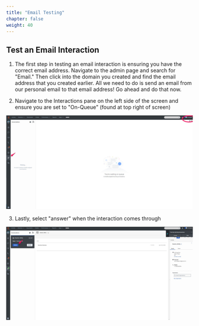 ```yaml
---
title: "Email Testing"
chapter: false
weight: 40
---
```


## Test an Email Interaction

1. The first step in testing an email interaction is ensuring you have the correct email address. Navigate to the admin page and search for "Email." Then click into the domain you created and find the email address that you created earlier. All we need to do is send an email from our personal email to that email address! Go ahead and do that now.

2. Navigate to the Interactions pane on the left side of the screen and ensure you are set to "On-Queue" (found at top right of screen)

![interactionpane](/images/interactionpane.jpg)

3. Lastly, select "answer" when the interaction comes through

![incomingemail](/images/incomingemail.jpg)
